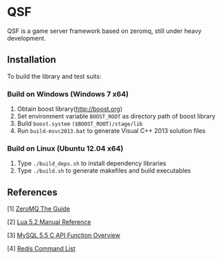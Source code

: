 # QSF

QSF is a game server framework based on zeromq, still under heavy development.



## Installation

To build the library and test suits:

### Build on Windows (Windows 7 x64)

1. Obtain boost library(http://boost.org) 
2. Set environment variable `BOOST_ROOT` as directory path of boost library
3. Build `boost.system` `($BOOST_ROOT)/stage/lib`
4. Run `build-msvc2013.bat` to generate Visual C++ 2013 solution files


### Build on Linux (Ubuntu 12.04 x64)

1. Type `./build_deps.sh` to install dependency libraries
2. Type `./build.sh` to generate makefiles and build executables


## References

[1] [ZeroMQ The Guide](http://zguide.zeromq.org/page:all)

[2] [Lua 5.2 Manual Reference](http://www.lua.org/manual/5.2/)

[3] [MySQL 5.5 C API Function Overview](http://dev.mysql.com/doc/refman/5.5/en/c-api-function-overview.html)

[4] [Redis Command List](http://redis.io/commands)

